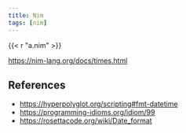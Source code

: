```yaml
---
title: Nim
tags: [nim]
---
```


{{< r "a.nim" >}}

<https://nim-lang.org/docs/times.html>

## References

- <https://hyperpolyglot.org/scripting#fmt-datetime>
- <https://programming-idioms.org/idiom/99>
- <https://rosettacode.org/wiki/Date_format>
